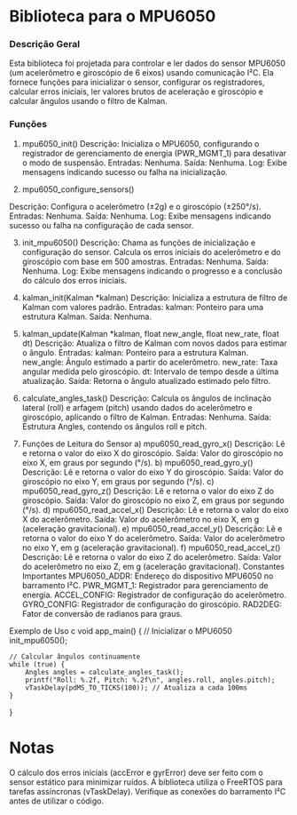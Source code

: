 # Biblioteca para o MPU6050

### Descrição Geral

Esta biblioteca foi projetada para controlar e ler dados do sensor MPU6050 (um acelerômetro e giroscópio de 6 eixos) usando comunicação I²C. Ela fornece funções para inicializar o sensor, configurar os registradores, calcular erros iniciais, ler valores brutos de aceleração e giroscópio e calcular ângulos usando o filtro de Kalman.

### Funções
1. mpu6050_init()
Descrição: Inicializa o MPU6050, configurando o registrador de gerenciamento de energia (PWR_MGMT_1) para desativar o modo de suspensão.
Entradas: Nenhuma.
Saída: Nenhuma.
Log: Exibe mensagens indicando sucesso ou falha na inicialização.

2. mpu6050_configure_sensors()

Descrição: Configura o acelerômetro (±2g) e o giroscópio (±250°/s).
Entradas: Nenhuma.
Saída: Nenhuma.
Log: Exibe mensagens indicando sucesso ou falha na configuração de cada sensor.

3. init_mpu6050()
Descrição: Chama as funções de inicialização e configuração do sensor. Calcula os erros iniciais do acelerômetro e do giroscópio com base em 500 amostras.
Entradas: Nenhuma.
Saída: Nenhuma.
Log: Exibe mensagens indicando o progresso e a conclusão do cálculo dos erros iniciais.

4. kalman_init(Kalman *kalman)
Descrição: Inicializa a estrutura de filtro de Kalman com valores padrão.
Entradas:
kalman: Ponteiro para uma estrutura Kalman.
Saída: Nenhuma.

5. kalman_update(Kalman *kalman, float new_angle, float new_rate, float dt)
Descrição: Atualiza o filtro de Kalman com novos dados para estimar o ângulo.
Entradas:
kalman: Ponteiro para a estrutura Kalman.
new_angle: Ângulo estimado a partir do acelerômetro.
new_rate: Taxa angular medida pelo giroscópio.
dt: Intervalo de tempo desde a última atualização.
Saída: Retorna o ângulo atualizado estimado pelo filtro.

6. calculate_angles_task()
Descrição: Calcula os ângulos de inclinação lateral (roll) e arfagem (pitch) usando dados do acelerômetro e giroscópio, aplicando o filtro de Kalman.
Entradas: Nenhuma.
Saída:
Estrutura Angles, contendo os ângulos roll e pitch.

7. Funções de Leitura do Sensor
a) mpu6050_read_gyro_x()
Descrição: Lê e retorna o valor do eixo X do giroscópio.
Saída: Valor do giroscópio no eixo X, em graus por segundo (°/s).
b) mpu6050_read_gyro_y()
Descrição: Lê e retorna o valor do eixo Y do giroscópio.
Saída: Valor do giroscópio no eixo Y, em graus por segundo (°/s).
c) mpu6050_read_gyro_z()
Descrição: Lê e retorna o valor do eixo Z do giroscópio.
Saída: Valor do giroscópio no eixo Z, em graus por segundo (°/s).
d) mpu6050_read_accel_x()
Descrição: Lê e retorna o valor do eixo X do acelerômetro.
Saída: Valor do acelerômetro no eixo X, em g (aceleração gravitacional).
e) mpu6050_read_accel_y()
Descrição: Lê e retorna o valor do eixo Y do acelerômetro.
Saída: Valor do acelerômetro no eixo Y, em g (aceleração gravitacional).
f) mpu6050_read_accel_z()
Descrição: Lê e retorna o valor do eixo Z do acelerômetro.
Saída: Valor do acelerômetro no eixo Z, em g (aceleração gravitacional).
Constantes Importantes
MPU6050_ADDR: Endereço do dispositivo MPU6050 no barramento I²C.
PWR_MGMT_1: Registrador para gerenciamento de energia.
ACCEL_CONFIG: Registrador de configuração do acelerômetro.
GYRO_CONFIG: Registrador de configuração do giroscópio.
RAD2DEG: Fator de conversão de radianos para graus.

Exemplo de Uso
c
void app_main() {
    // Inicializar o MPU6050
    init_mpu6050();

    // Calcular ângulos continuamente
    while (true) {
        Angles angles = calculate_angles_task();
        printf("Roll: %.2f, Pitch: %.2f\n", angles.roll, angles.pitch);
        vTaskDelay(pdMS_TO_TICKS(100)); // Atualiza a cada 100ms
    }
}

# Notas
O cálculo dos erros iniciais (accError e gyrError) deve ser feito com o sensor estático para minimizar ruídos.
A biblioteca utiliza o FreeRTOS para tarefas assíncronas (vTaskDelay).
Verifique as conexões do barramento I²C antes de utilizar o código.
